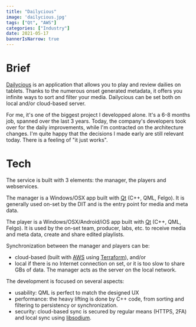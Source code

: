 ```yaml
---
title: "Dailycious"
image: 'dailycious.jpg'
tags: ["Qt", "AWS"]
categories: ["Industry"]
date: 2021-05-17
bannerIsNarrow: true
---
```


# Brief

[Dailycious](https://dailycious.io/) is an application that allows you to play and review dailies on tablets. Thanks to the numerous onset generated metadata, it offers you infinite ways to sort and filter your media.
Dailycious can be set both on local and/or cloud-based server.

For me, it's one of the biggest project I developped alone. It's a 6-8 months job, spanned over the last 3 years. Today, the company's developers took over for the daily improvements, while I'm contracted on the architecture changes. I'm quite happy that the decisions I made early are still relevant today. There is a feeling of "it just works".

# Tech

The service is built with 3 elements: the manager, the players and webservices.

The manager is a Windows/OSX app built with [Qt](https://www.qt.io/) (C++, QML, Felgo). It is generally used on-set by the DIT and is the entry point for media and meta data.

The player is a Windows/OSX/Android/iOS app built with [Qt](https://www.qt.io/) (C++, QML, Felgo). It is used by the on-set team, producer, labs, etc. to receive media and meta data, create and share edited playlists.

Synchronization between the manager and players can be:
- cloud-based (built with [AWS](https://aws.amazon.com/) using [Terraform](https://www.terraform.io/)), and/or
- local if there is no Internet connection on set, or it is too slow to share GBs of data. The manager acts as the server on the local network.

The development is focused on several aspects:
- usability: QML is perfect to match the designed UX
- performance: the heavy lifting is done by C++ code, from sorting and filtering to persistency or synchronization.
- security: cloud-based sync is secured by regular means (HTTPS, 2FA) and local sync using [libsodium](https://github.com/jedisct1/libsodium).
